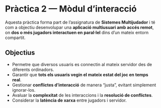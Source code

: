 # Pràctica 2 — Mòdul d’interacció

Aquesta pràctica forma part de l’assignatura de **Sistemes Multijudador** i té com a objectiu desenvolupar una **aplicació multiusuari amb accés remot**, on **dos o més jugadors interactuen en paral·lel** dins d’un mateix entorn compartit.

## Objectius
- Permetre que diversos usuaris es connectin al mateix servidor des de diferents ordinadors.  
- Garantir que **tots els usuaris vegin el mateix estat del joc en temps real**.  
- Gestionar **conflictes d’interacció** de manera “justa”, evitant simplement ignorar-los.  
- Avaluar la **complexitat** de les interaccions i la **resolució de conflictes**.  
- Considerar la **latència de xarxa** entre jugadors i servidor.
